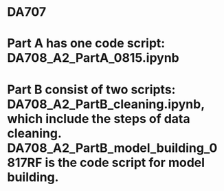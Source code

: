 # DA707
# Part A has one code script: DA708_A2_PartA_0815.ipynb
# Part B consist of two scripts: DA708_A2_PartB_cleaning.ipynb, which include the steps of data cleaning. DA708_A2_PartB_model_building_0817RF is the code script for model building.
